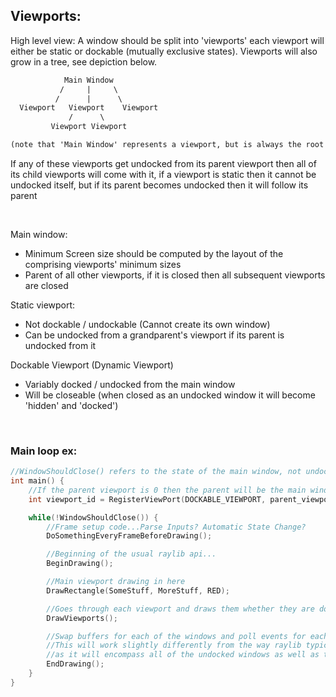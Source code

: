 Viewports:
--------------

High level view:
    A window should be split into 'viewports' each viewport will either be static or dockable
(mutually exclusive states). Viewports will also grow in a tree, see depiction below.

```txt
            Main Window
           /     |     \
          /      |      \
  Viewport   Viewport    Viewport
             /      \
         Viewport Viewport

(note that 'Main Window' represents a viewport, but is always the root of the tree)
```

If any of these viewports get undocked from its parent viewport then all of its child viewports
will come with it, if a viewport is static then it cannot be undocked itself, but if its parent
becomes undocked then it will follow its parent

<br/>

Main window:
 - Minimum Screen size should be computed by the layout of the comprising viewports' minimum sizes
 - Parent of all other viewports, if it is closed then all subsequent viewports are closed

Static viewport:
 - Not dockable / undockable (Cannot create its own window)
 - Can be undocked from a grandparent's viewport if its parent is undocked from it

Dockable Viewport (Dynamic Viewport)
 - Variably docked / undocked from the main window
 - Will be closeable (when closed as an undocked window it will become 'hidden' and 'docked')

<br/>

### Main loop ex:

```c
//WindowShouldClose() refers to the state of the main window, not undocked dockable viewports
int main() {
    //If the parent viewport is 0 then the parent will be the main window
    int viewport_id = RegisterViewPort(DOCKABLE_VIEWPORT, parent_viewport)

    while(!WindowShouldClose()) {
        //Frame setup code...Parse Inputs? Automatic State Change?
        DoSomethingEveryFrameBeforeDrawing();

        //Beginning of the usual raylib api...
        BeginDrawing();

        //Main viewport drawing in here
        DrawRectangle(SomeStuff, MoreStuff, RED);

        //Goes through each viewport and draws them whether they are docked or not
        DrawViewports();

        //Swap buffers for each of the windows and poll events for each window
        //This will work slightly differently from the way raylib typically works
        //as it will encompass all of the undocked windows as well as the main window
        EndDrawing();
    }
}
```
